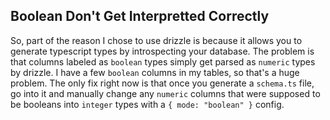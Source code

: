 ## Boolean Don't Get Interpretted Correctly

So, part of the reason I chose to use drizzle is because it allows you to generate typescript types by introspecting your database. The problem is that columns labeled as `boolean` types simply get parsed as `numeric` types by drizzle. I have a few `boolean` columns in my tables, so that's a huge problem. The only fix right now is that once you generate a `schema.ts` file, go into it and manually change any `numeric` columns that were supposed to be booleans into `integer` types with a `{ mode: "boolean" }` config.
